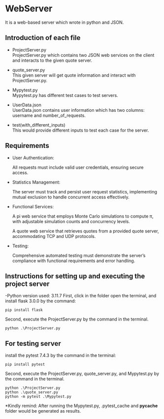 # WebServer
It is a web-based server which wrote in python and JSON.

## Introduction of each file
- ProjectServer.py  
ProjectServer.py which contains two JSON web services on the client and interacts to 
the given quote server.

- quote_server.py  
This given server will get quote information and interact with ProjectServer.py.

- Mypytest.py  
Mypytest.py has different test cases to test servers. 

- UserData.json  
UserData.json contains user information which has two columns: username and number_of_requests.

- test(with_different_inputs)  
This would provide different inputs to test each case for the server.

## Requirements
- User Authentication:
  
  All requests must include valid user credentials, ensuring secure access.
  
- Statistics Management:

  The server must track and persist user request statistics, implementing mutual exclusion to handle concurrent access effectively.
  
- Functional Services:
  
  A pi web service that employs Monte Carlo simulations to compute π, with adjustable simulation counts and concurrency levels.
  
  A quote web service that retrieves quotes from a provided quote server, accommodating TCP and UDP protocols.

- Testing:
  
  Comprehensive automated testing must demonstrate the server’s compliance with functional requirements and error handling.

## Instructions for setting up and executing the project server
-Python version used: 3.11.7 
First, click in the folder open the terminal, and install flask 3.0.0 by the command:

`pip install flask`

Second, execute the ProjectServer.py by the command in the terminal.

`python .\ProjectServer.py`

## For testing server
install the pytest 7.4.3 by the command in the terminal:

`pip install pytest`

Second, execute the ProjectServer.py, quote_server.py, and Mypytest.py by the command in the terminal.
```
python .\ProjectServer.py
python .\quote_server.py 
python -m pytest .\Mypytest.py 
```
*Kindly remind: After running the Mypytest.py, .pytest_cache and __pycache__ folder would be generated as results.


